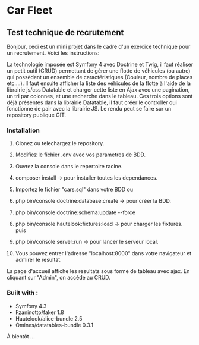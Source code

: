 ﻿Car Fleet
====

Test technique de recrutement
--------------------------------------------------------------------------

Bonjour, ceci est un mini projet dans le cadre d'un exercice technique pour un recrutement.
Voici les instructions:

La technologie imposée est Symfony 4 avec Doctrine et Twig, il faut réaliser un petit outil (CRUD) permettant de gérer une flotte de véhicules (ou autre) qui possèdent un ensemble de caractéristiques (Couleur, nombre de places etc....).
Il faut ensuite afficher la liste des véhicules de la flotte à l'aide de la librairie js/css Datatable et charger cette liste en Ajax avec une pagination, un tri par colonnes, et une recherche dans le tableau. Ces trois options sont déjà présentes dans la librairie Datatable, il faut créer le controller qui fonctionne de pair avec la librairie JS. Le rendu peut se faire sur un repository publique GIT.


### Installation

1. Clonez ou telechargez le repository.
1. Modifiez le fichier .env avec vos parametres de BDD.
1. Ouvrez la console dans le repertoire racine.
1. composer install -> pour installer toutes les dependances.

1. Importez le fichier "cars.sql" dans votre BDD
ou
1. php bin/console doctrine:database:create -> pour créer la BDD.
1. php bin/console doctrine:schema:update --force
1. php bin/console hautelook:fixtures:load -> pour charger les fixtures.
puis
1. php bin/console server:run -> pour lancer le serveur local.
1. Vous pouvez entrer l'adresse "localhost:8000" dans votre navigateur et admirer le resultat.

La page d'accueil affiche les resultats sous forme de tableau avec ajax.
En cliquant sur "Admin", on accède au CRUD.

### Built with :

- Symfony 4.3
- Fzaninotto/faker 1.8
- Hautelook/alice-bundle 2.5
- Omines/datatables-bundle 0.3.1

 À bientôt ...


